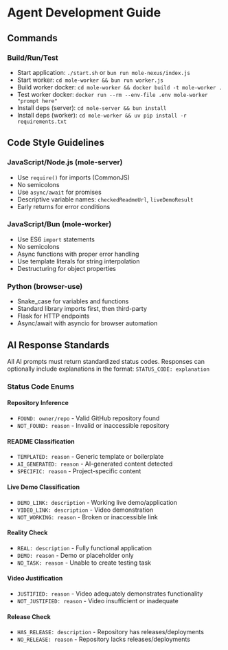 # Agent Development Guide

## Commands

### Build/Run/Test
- Start application: `./start.sh` or `bun run mole-nexus/index.js`
- Start worker: `cd mole-worker && bun run worker.js`
- Build worker docker: `cd mole-worker && docker build -t mole-worker .`
- Test worker docker: `docker run --rm --env-file .env mole-worker "prompt here"`
- Install deps (server): `cd mole-server && bun install`
- Install deps (worker): `cd mole-worker && uv pip install -r requirements.txt`

## Code Style Guidelines

### JavaScript/Node.js (mole-server)
- Use `require()` for imports (CommonJS)
- No semicolons
- Use `async/await` for promises
- Descriptive variable names: `checkedReadmeUrl`, `liveDemoResult`
- Early returns for error conditions

### JavaScript/Bun (mole-worker)
- Use ES6 `import` statements
- No semicolons
- Async functions with proper error handling
- Use template literals for string interpolation
- Destructuring for object properties

### Python (browser-use)
- Snake_case for variables and functions
- Standard library imports first, then third-party
- Flask for HTTP endpoints
- Async/await with asyncio for browser automation

## AI Response Standards

All AI prompts must return standardized status codes. Responses can optionally include explanations in the format: `STATUS_CODE: explanation`

### Status Code Enums

#### Repository Inference
- `FOUND: owner/repo` - Valid GitHub repository found
- `NOT_FOUND: reason` - Invalid or inaccessible repository

#### README Classification  
- `TEMPLATED: reason` - Generic template or boilerplate
- `AI_GENERATED: reason` - AI-generated content detected
- `SPECIFIC: reason` - Project-specific content

#### Live Demo Classification
- `DEMO_LINK: description` - Working live demo/application
- `VIDEO_LINK: description` - Video demonstration
- `NOT_WORKING: reason` - Broken or inaccessible link

#### Reality Check
- `REAL: description` - Fully functional application
- `DEMO: reason` - Demo or placeholder only
- `NO_TASK: reason` - Unable to create testing task

#### Video Justification
- `JUSTIFIED: reason` - Video adequately demonstrates functionality
- `NOT_JUSTIFIED: reason` - Video insufficient or inadequate

#### Release Check
- `HAS_RELEASE: description` - Repository has releases/deployments
- `NO_RELEASE: reason` - Repository lacks releases/deployments

